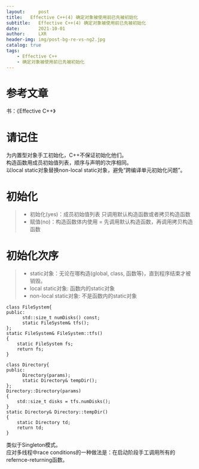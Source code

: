 ```yaml
---
layout:     post
title:   Effective C++(4) 确定对象被使用前已先被初始化
subtitle:   Effective C++(4) 确定对象被使用前已先被初始化
date:       2021-10-01
author:     LXR
header-img: img/post-bg-re-vs-ng2.jpg
catalog: true
tags:
    - Effective C++
    - 确定对象被使用前已先被初始化
---
```


# 参考文章
书：《Effective C++》

# 请记住
为内置型对象手工初始化，C++不保证初始化他们。  
构造函数用成员初始值列表，顺序与声明的次序相同。  
以local static对象替换non-local static对象，避免“跨编译单元初始化问题”。  

# 初始化
> * 初始化(yes)：成员初始值列表
    只调用默认构造函数或者拷贝构造函数
> * 赋值(no)：构造函数体内使用 =
    先调用默认构造函数，再调用拷贝构造函数

# 初始化次序
> * static对象：无论在哪构造(global, class, 函数等)，直到程序结束才被销毁。  
> * local static对象: 函数内的static对象
> * non-local static对象: 不是函数内的static对象

```
class FileSystem{
public:
      std::size_t numDisks() const;
      static FileSystem& tfs();
};
static FileSystem& FileSystem::tfs()
{
    static FileSystem fs;
    return fs;
}

class Directory{
public:
      Directory(params);
      static Directory& tempDir();
};
Directory::Directory(params)
{
    std::size_t disks = tfs.numDisks();
}
static Directory& Directory::tempDir()
{
    static Directory td;
    return td;
}
```
类似于Singleton模式。  
应对多线程中race conditions的一种做法是：在启动阶段手工调用所有的refernce-returning函数。

